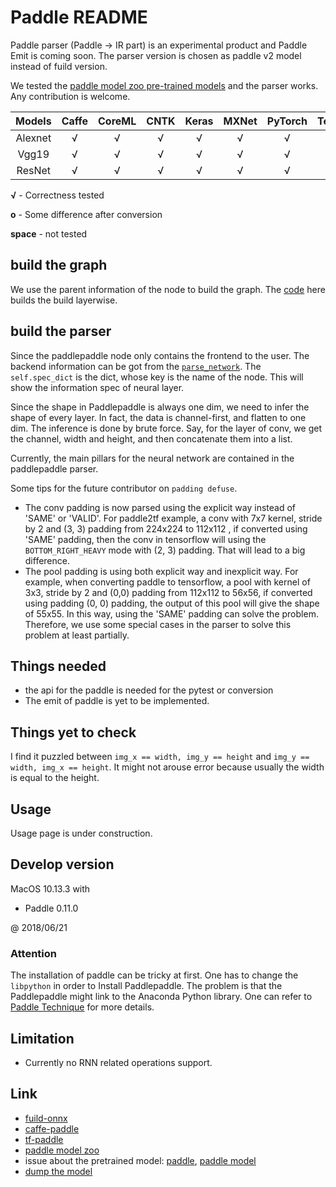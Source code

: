 # Paddle README

Paddle parser (Paddle -> IR part) is an experimental product and Paddle Emit is coming soon. The parser version is chosen as paddle v2 model instead of fuild version.

We tested the [paddle model zoo pre-trained models](https://github.com/PaddlePaddle/models/blob/develop/image_classification/models/model_download.sh#L28-L38) and the parser works. Any contribution is welcome.

|    Models    | Caffe | CoreML | CNTK | Keras | MXNet | PyTorch | TensorFlow | ONNX |
| :----------: | :---: | :----: | :--: | :---: | :---: | :-----: | :--------: | :--: |
|     Alexnet  |   √   |    √   |   √  |   √   |   √   |    √    |      √     |   √  |
|     Vgg19    |   √   |    √   |   √  |   √   |   √   |    √    |      √     |   √  |
|     ResNet   |   √   |    √   |   √  |   √   |   √   |    √    |      √     |   √  |


**√** - Correctness tested

**o** - Some difference after conversion

**space** - not tested


## build the graph

We use the parent information of the node to build the graph. The [code](https://github.com/Microsoft/MMdnn/blob/master/mmdnn/conversion/paddle/paddle_graph.py#L52-L62) here builds the build layerwise.

## build the parser

Since the paddlepaddle node only contains the frontend to the user. The backend information can be got from the [`parse_network`](https://github.com/Microsoft/MMdnn/blob/master/mmdnn/conversion/paddle/paddle_parser.py#L97-L105). The `self.spec_dict` is the dict, whose key is the name of the node. This will show the information spec of neural layer.

Since the shape in Paddlepaddle is always one dim, we need to infer the shape of every layer. In fact, the data is channel-first, and flatten to one dim. The inference is done by brute force. Say, for the layer of conv, we get the channel, width and height, and then concatenate them into a list.

Currently, the main pillars for the neural network are contained in the paddlepaddle parser.

Some tips for the future contributor on `padding defuse`.
- The conv padding is now parsed using the explicit way instead of 'SAME' or 'VALID'. For paddle2tf example, a conv with 7x7 kernel, stride by 2 and (3, 3) padding from 224x224 to 112x112 , if converted using 'SAME' padding, then the conv in tensorflow will using the `BOTTOM_RIGHT_HEAVY` mode with (2, 3) padding. That will lead to a big difference.
- The pool padding is using both explicit way and inexplicit way. For example, when converting paddle to tensorflow, a pool with kernel of 3x3, stride by 2 and (0,0) padding from 112x112 to 56x56, if converted using padding (0, 0) padding, the output of this pool will give the shape of 55x55. In this way, using the 'SAME' padding can solve the problem. Therefore, we use some special cases in the parser to solve this problem at least partially.

## Things needed
- the api for the paddle is needed for the pytest or conversion
- The emit of paddle is yet to be implemented.

## Things yet to check
I find it puzzled between `img_x == width, img_y == height` and `img_y == width, img_x == height`. It might not arouse error because usually the width is equal to the height.

## Usage

Usage page is under construction.


## Develop version

MacOS 10.13.3 with

- Paddle 0.11.0

@ 2018/06/21

### Attention
The installation of paddle can be tricky at first. One has to change the `libpython` in order to Install Paddlepaddle. The problem is that the Paddlepaddle might link to the Anaconda Python library. One can refer to [Paddle Technique](https://github.com/PaddlePaddle/Paddle/issues/5401) for more details.


## Limitation

- Currently no RNN related operations support.

## Link
- [fuild-onnx](https://github.com/PaddlePaddle/paddle-onnx)
- [caffe-paddle](https://github.com/PaddlePaddle/models/tree/develop/image_classification/caffe2paddle)
- [tf-paddle](https://github.com/PaddlePaddle/models/tree/develop/image_classification/tf2paddle)
- [paddle model zoo](https://github.com/PaddlePaddle/models)
- issue about the pretrained model: [paddle](https://github.com/PaddlePaddle/Paddle/issues/11650), [paddle model](https://github.com/PaddlePaddle/models/issues/1001)
- [dump the model](http://www.paddlepaddle.org/docs/develop/documentation/zh/howto/capi/workflow_of_capi_cn.html)